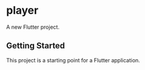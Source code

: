 # player

A new Flutter project.

## Getting Started

This project is a starting point for a Flutter application.

